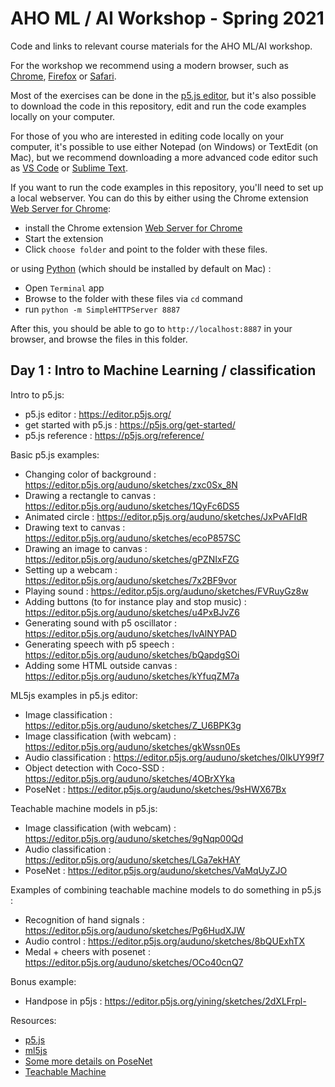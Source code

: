 AHO ML / AI Workshop - Spring 2021
==================================

Code and links to relevant course materials for the AHO ML/AI workshop.

For the workshop we recommend using a modern browser, such as [Chrome](https://www.google.com/chrome/), [Firefox](https://www.mozilla.org/en-US/firefox/new/) or [Safari](https://www.apple.com/safari/).

Most of the exercises can be done in the [p5.js editor](https://editor.p5js.org/), but it's also possible to download the code in this repository, edit and run the code examples locally on your computer.

For those of you who are interested in editing code locally on your computer, it's possible to use either Notepad (on Windows) or TextEdit (on Mac), but we recommend downloading a more advanced code editor such as [VS Code](https://code.visualstudio.com/) or [Sublime Text](https://www.sublimetext.com/).

If you want to run the code examples in this repository, you'll need to set up a local webserver. You can do this by either using the Chrome extension [Web Server for Chrome](https://chrome.google.com/webstore/detail/web-server-for-chrome/ofhbbkphhbklhfoeikjpcbhemlocgigb?hl=en):

* install the Chrome extension [Web Server for Chrome](https://chrome.google.com/webstore/detail/web-server-for-chrome/ofhbbkphhbklhfoeikjpcbhemlocgigb?hl=en)
* Start the extension
* Click `choose folder` and point to the folder with these files.

or using [Python](https://www.python.org/) (which should be installed by default on Mac) :

* Open `Terminal` app
* Browse to the folder with these files via `cd` command
* run `python -m SimpleHTTPServer 8887`

After this, you should be able to go to `http://localhost:8887` in your browser, and browse the files in this folder.

## Day 1 : Intro to Machine Learning / classification

Intro to p5.js:
* p5.js editor : https://editor.p5js.org/
* get started with p5.js : https://p5js.org/get-started/
* p5.js reference : https://p5js.org/reference/

Basic p5.js examples:
* Changing color of background : https://editor.p5js.org/auduno/sketches/zxc0Sx_8N
* Drawing a rectangle to canvas : https://editor.p5js.org/auduno/sketches/1QyFc6DS5
* Animated circle : https://editor.p5js.org/auduno/sketches/JxPvAFIdR
* Drawing text to canvas : https://editor.p5js.org/auduno/sketches/ecoP857SC
* Drawing an image to canvas : https://editor.p5js.org/auduno/sketches/gPZNIxFZG
* Setting up a webcam : https://editor.p5js.org/auduno/sketches/7x2BF9vor
* Playing sound : https://editor.p5js.org/auduno/sketches/FVRuyGz8w
* Adding buttons (to for instance play and stop music) : https://editor.p5js.org/auduno/sketches/u4PxBJvZ6
* Generating sound with p5 oscillator : https://editor.p5js.org/auduno/sketches/IvAlNYPAD
* Generating speech with p5 speech : https://editor.p5js.org/auduno/sketches/bQapdgSOi
* Adding some HTML outside canvas : https://editor.p5js.org/auduno/sketches/kYfuqZM7a

ML5js examples in p5.js editor:
* Image classification : https://editor.p5js.org/auduno/sketches/Z_U6BPK3g
* Image classification (with webcam) : https://editor.p5js.org/auduno/sketches/gkWssn0Es
* Audio classification : https://editor.p5js.org/auduno/sketches/0IkUY99f7
* Object detection with Coco-SSD : https://editor.p5js.org/auduno/sketches/4OBrXYka
* PoseNet : https://editor.p5js.org/auduno/sketches/9sHWX67Bx

Teachable machine models in p5.js:
* Image classification (with webcam) : https://editor.p5js.org/auduno/sketches/9gNqp00Qd
* Audio classification : https://editor.p5js.org/auduno/sketches/LGa7ekHAY
* PoseNet : https://editor.p5js.org/auduno/sketches/VaMqUyZJO

Examples of combining teachable machine models to do something in p5.js :
* Recognition of hand signals : https://editor.p5js.org/auduno/sketches/Pg6HudXJW
* Audio control : https://editor.p5js.org/auduno/sketches/8bQUExhTX
* Medal + cheers with posenet : https://editor.p5js.org/auduno/sketches/OCo40cnQ7

Bonus example:
* Handpose in p5js : https://editor.p5js.org/yining/sketches/2dXLFrpl-

Resources:
* [p5.js](https://p5js.org/)
* [ml5js](https://ml5js.org/)
* [Some more details on PoseNet](https://medium.com/tensorflow/real-time-human-pose-estimation-in-the-browser-with-tensorflow-js-7dd0bc881cd5)
* [Teachable Machine](https://teachablemachine.withgoogle.com)


